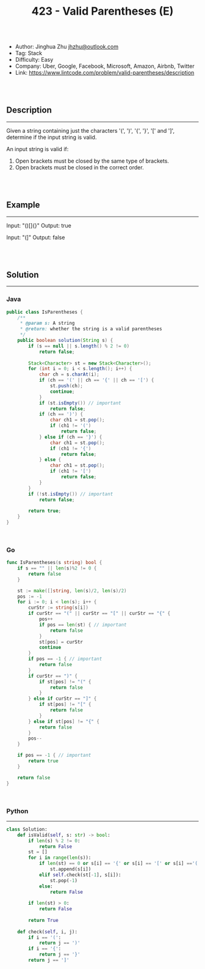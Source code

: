 # <center>423 - Valid Parentheses (E)</center> 



<br></br>

* Author: Jinghua Zhu <jhzhu@outlook.com>
* Tag: Stack
* Difficulty: Easy
* Company: Uber, Google, Facebook, Microsoft, Amazon, Airbnb, Twitter
* Link: https://www.lintcode.com/problem/valid-parentheses/description

<br></br>



## Description
----
Given a string containing just the characters '(', ')', '{', '}', '[' and ']', determine if the input string is valid.

An input string is valid if:
1. Open brackets must be closed by the same type of brackets.
2. Open brackets must be closed in the correct order.

<br></br>



## Example
----
Input: "()[]{}"
Output: true

Input: "(]"
Output: false


<br></br>



## Solution
----
### Java
```java
public class IsParentheses {
	/**
     * @param s: A string
     * @return: whether the string is a valid parentheses
     */
	public boolean solution(String s) {
		if (s == null || s.length() % 2 != 0)
			return false;
		
		Stack<Character> st = new Stack<Character>();
		for (int i = 0; i < s.length(); i++) {
			char ch = s.charAt(i);
			if (ch == '(' || ch == '{' || ch == '[') {
				st.push(ch);
				continue;
			}
			if (st.isEmpty()) // important
				return false;
			if (ch == ')') {
				char ch1 = st.pop();
				if (ch1 != '(')
					return false;
			} else if (ch == '}') {
				char ch1 = st.pop();
				if (ch1 != '{')
					return false;
			} else {
				char ch1 = st.pop();
				if (ch1 != '[')
					return false;
			}
		}
		if (!st.isEmpty()) // important
			return false;
		
		return true;
	}
}
```

<br>


### Go
```go
func IsParentheses(s string) bool {
	if s == "" || len(s)%2 != 0 {
		return false
	}

	st := make([]string, len(s)/2, len(s)/2)
	pos := -1
	for i := 0; i < len(s); i++ {
		curStr := string(s[i])
		if curStr == "(" || curStr == "[" || curStr == "{" {
			pos++
			if pos == len(st) { // important
				return false
			}
			st[pos] = curStr
			continue
		}
		if pos == -1 { // important
			return false
		}
		if curStr == ")" {
			if st[pos] != "(" {
				return false
			}
		} else if curStr == "]" {
			if st[pos] != "[" {
				return false
			}
		} else if st[pos] != "{" {
			return false
		}
		pos--
	}

	if pos == -1 { // important
		return true
	}

	return false
}
```

<br>


### Python
----
```python
class Solution:
    def isValid(self, s: str) -> bool:
        if len(s) % 2 != 0:
            return False
        st = []
        for i in range(len(s)):
            if len(st) == 0 or s[i] == '{' or s[i] == '[' or s[i] =='(':
                st.append(s[i])
            elif self.check(st[-1], s[i]):
                st.pop(-1)
            else:
                return False
        
        if len(st) > 0:
            return False
        
        return True
    
    def check(self, i, j):
        if i == '(':
            return j == ')'
        if i == '{':
            return j == '}'
        return j == ']'
```